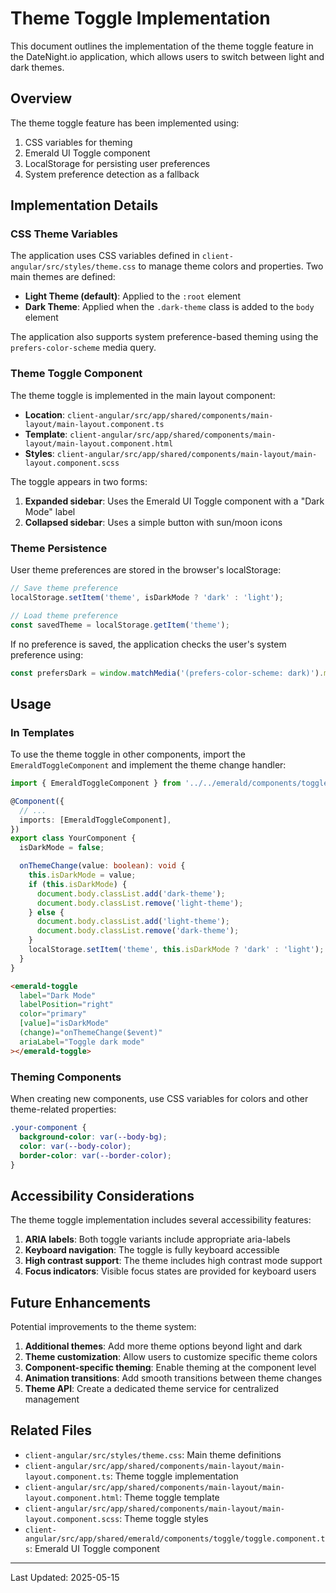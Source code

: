 # Theme Toggle Implementation

This document outlines the implementation of the theme toggle feature in the DateNight.io application, which allows users to switch between light and dark themes.

## Overview

The theme toggle feature has been implemented using:

1. CSS variables for theming
2. Emerald UI Toggle component
3. LocalStorage for persisting user preferences
4. System preference detection as a fallback

## Implementation Details

### CSS Theme Variables

The application uses CSS variables defined in `client-angular/src/styles/theme.css` to manage theme colors and properties. Two main themes are defined:

- **Light Theme (default)**: Applied to the `:root` element
- **Dark Theme**: Applied when the `.dark-theme` class is added to the `body` element

The application also supports system preference-based theming using the `prefers-color-scheme` media query.

### Theme Toggle Component

The theme toggle is implemented in the main layout component:

- **Location**: `client-angular/src/app/shared/components/main-layout/main-layout.component.ts`
- **Template**: `client-angular/src/app/shared/components/main-layout/main-layout.component.html`
- **Styles**: `client-angular/src/app/shared/components/main-layout/main-layout.component.scss`

The toggle appears in two forms:

1. **Expanded sidebar**: Uses the Emerald UI Toggle component with a "Dark Mode" label
2. **Collapsed sidebar**: Uses a simple button with sun/moon icons

### Theme Persistence

User theme preferences are stored in the browser's localStorage:

```typescript
// Save theme preference
localStorage.setItem('theme', isDarkMode ? 'dark' : 'light');

// Load theme preference
const savedTheme = localStorage.getItem('theme');
```

If no preference is saved, the application checks the user's system preference using:

```typescript
const prefersDark = window.matchMedia('(prefers-color-scheme: dark)').matches;
```

## Usage

### In Templates

To use the theme toggle in other components, import the `EmeraldToggleComponent` and implement the theme change handler:

```typescript
import { EmeraldToggleComponent } from '../../emerald/components/toggle/toggle.component';

@Component({
  // ...
  imports: [EmeraldToggleComponent],
})
export class YourComponent {
  isDarkMode = false;

  onThemeChange(value: boolean): void {
    this.isDarkMode = value;
    if (this.isDarkMode) {
      document.body.classList.add('dark-theme');
      document.body.classList.remove('light-theme');
    } else {
      document.body.classList.add('light-theme');
      document.body.classList.remove('dark-theme');
    }
    localStorage.setItem('theme', this.isDarkMode ? 'dark' : 'light');
  }
}
```

```html
<emerald-toggle
  label="Dark Mode"
  labelPosition="right"
  color="primary"
  [value]="isDarkMode"
  (change)="onThemeChange($event)"
  ariaLabel="Toggle dark mode"
></emerald-toggle>
```

### Theming Components

When creating new components, use CSS variables for colors and other theme-related properties:

```scss
.your-component {
  background-color: var(--body-bg);
  color: var(--body-color);
  border-color: var(--border-color);
}
```

## Accessibility Considerations

The theme toggle implementation includes several accessibility features:

1. **ARIA labels**: Both toggle variants include appropriate aria-labels
2. **Keyboard navigation**: The toggle is fully keyboard accessible
3. **High contrast support**: The theme includes high contrast mode support
4. **Focus indicators**: Visible focus states are provided for keyboard users

## Future Enhancements

Potential improvements to the theme system:

1. **Additional themes**: Add more theme options beyond light and dark
2. **Theme customization**: Allow users to customize specific theme colors
3. **Component-specific theming**: Enable theming at the component level
4. **Animation transitions**: Add smooth transitions between theme changes
5. **Theme API**: Create a dedicated theme service for centralized management

## Related Files

- `client-angular/src/styles/theme.css`: Main theme definitions
- `client-angular/src/app/shared/components/main-layout/main-layout.component.ts`: Theme toggle implementation
- `client-angular/src/app/shared/components/main-layout/main-layout.component.html`: Theme toggle template
- `client-angular/src/app/shared/components/main-layout/main-layout.component.scss`: Theme toggle styles
- `client-angular/src/app/shared/emerald/components/toggle/toggle.component.ts`: Emerald UI Toggle component

---

Last Updated: 2025-05-15
